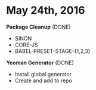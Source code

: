 May 24th, 2016  
==================================
**Package Cleanup**   (DONE)
* SINON
* CORE-JS
* BABEL-PRESET-STAGE-{1,2,3}

**Yeoman Generator** (DONE)
* Install global generator
* Create and add to repo
